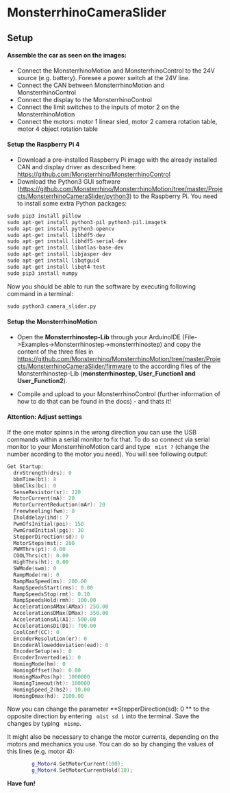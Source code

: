 # MonsterrhinoCameraSlider

## Setup

#### Assemble the car as seen on the images:
  
  * Connect the MonsterrhinoMotion and MonsterrhinoControl to the 24V source (e.g. battery). Foresee a power switch at the 24V line. 
  * Connect the CAN between MonsterrhinoMotion and MonsterrhinoControl
  * Connect the display to the MonsterrhinoControl
  * Connect the limit switches to the inputs of motor 2 on the MonsterrhinoMotion
  * Connect the motors: motor 1 linear sled, motor 2 camera rotation table, motor 4 object rotation table



#### Setup the Raspberry Pi 4

* Download a pre-installed Raspberry Pi image with the already installed CAN and display driver as described here: https://github.com/Monsterrhino/MonsterrhinoControl 
* Download the Python3 GUI software (https://github.com/Monsterrhino/MonsterrhinoMotion/tree/master/Projects/MonsterrhinoCameraSlider/python3) to the Raspberry Pi. You need to install some extra Python packages:

```Python
sudo pip3 install pillow
sudo apt-get install python3-pil python3-pil.imagetk
sudo apt-get install python3-opencv
sudo apt-get install libhdf5-dev
sudo apt-get install libhdf5-serial-dev
sudo apt-get install libatlas-base-dev
sudo apt-get install libjasper-dev 
sudo apt-get install libqtgui4 
sudo apt-get install libqt4-test
sudo pip3 install numpy

```

Now you should be able to run the software by executing following command in a terminal:

```Python
sudo python3 camera_slider.py
```

#### Setup the MonsterrhinoMotion

* Open the **Monsterrhinostep-Lib** through your ArduinoIDE (File->Examples->Monsterrhinostep->monsterrhinostep) and copy the content of the three files in https://github.com/Monsterrhino/MonsterrhinoMotion/tree/master/Projects/MonsterrhinoCameraSlider/firmware to the according files of the Monsterrhinostep-Lib (**monsterrhinostep, User_Function1 and User_Function2**).

* Compile and upload to your MonsterrhinoControl (further information of how to do that can be found in the docs) - and thats it!


#### **Attention:** Adjust settings

If the one motor spinns in the wrong direction you can use the USB commands within a serial monitor to fix that. To do so connect via serial monitor to your MonsterrhinoMotion card and type ``` m1st ?``` (change the number acording to the motor you need). You will see following output:

```C++
Get Startup: 
  drvStrength(drs): 0
  bbmTime(bt): 8
  bbmClks(bc): 0
  SenseResistor(sr): 220
  MotorCurrent(mA): 20
  MotorCurrentReduction(mAr): 20
  Freewheeling(fwm): 0
  Iholddelay(ihd): 7
  PwmOfsInitial(poi): 150
  PwmGradInitial(pgi): 30
  StepperDirection(sd): 0
  MotorSteps(mst): 200
  PWMThrs(pt): 0.00
  COOLThrs(ct): 0.00
  HighThrs(ht): 0.00
  SWMode(swm): 0
  RampMode(rm): 0
  RampMaxSpeed(ms): 200.00
  RampSpeedsStart(rms): 0.00
  RampSpeedsStop(rmt): 0.10
  RampSpeedsHold(rmh): 100.00
  AccelerationsAMax(AMax): 250.00
  AccelerationsDMax(DMax): 350.00
  AccelerationsA1(A1): 500.00
  AccelerationsD1(D1): 700.00
  CoolConf(CC): 0
  EncoderResolution(er): 0
  EncoderAlloweddeviation(ead): 0
  EncoderSetup(es): 0
  EncoderInverted(ei): 0
  HomingMode(hm): 0
  HomingOffset(ho): 0.00
  HomingMaxPos(hp): 1000000
  HomingTimeout(ht): 100000
  HomingSpeed_2(hs2): 10.00
  HomingDmax(hd): 2100.00
```
Now you can change the parameter **StepperDirection(sd): 0 ** to the opposite direction by entering ``` m1st sd 1``` into the terminal. Save the changes by typing ``` m1smp```.

It might also be necessary to change the motor currents, depending on the motors and mechanics you use. You can do so by changing the values of this lines (e.g. motor 4):

```C++
		g_Motor4.SetMotorCurrent(100);
		g_Motor4.SetMotorCurrentHold(10);
```

**Have fun!**



